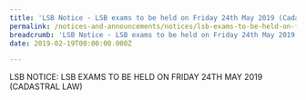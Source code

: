 ```yaml
---
title: 'LSB Notice - LSB exams to be held on Friday 24th May 2019 (Cadastral Law)'
permalink: /notices-and-announcements/notices/lsb-exams-to-be-held-on-friday-24th-may-2019-cadastral-law/
breadcrumb: 'LSB Notice - LSB exams to be held on Friday 24th May 2019 (Cadastral Law)'
date: 2019-02-19T00:00:00.000Z

---
```



LSB NOTICE: LSB EXAMS TO BE HELD ON FRIDAY 24TH MAY 2019 (CADASTRAL LAW)

